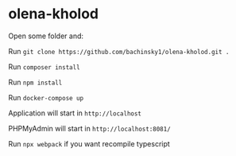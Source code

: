 # olena-kholod
Open some folder and:  

Run `git clone https://github.com/bachinsky1/olena-kholod.git .`

Run `composer install`

Run `npm install` 

Run `docker-compose up`

Application will start in `http://localhost`

PHPMyAdmin will start in `http://localhost:8081/` 

Run `npx webpack` if you want recompile typescript
